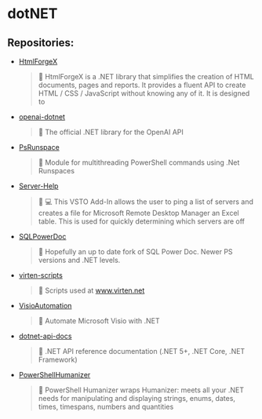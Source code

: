 # dotNET

## Repositories:
- [HtmlForgeX]()
	> :memo: HtmlForgeX is a .NET library that simplifies the creation of HTML documents, pages and reports. It provides a fluent API to create HTML / CSS / JavaScript without knowing any of it. It is designed to 
- [openai-dotnet]()
	> :memo: The official .NET library for the OpenAI API
- [PsRunspace]()
	> :memo: Module for multithreading PowerShell commands using .Net Runspaces
- [Server-Help]()
	> :memo: :computer: This VSTO Add-In allows the user to ping a list of servers and creates a file for Microsoft Remote Desktop Manager an Excel table. This is used for quickly determining which servers are off
- [SQLPowerDoc]()
	> :memo: Hopefully an up to date fork of SQL Power Doc. Newer PS versions and .NET levels.
- [virten-scripts]()
	> :memo: Scripts used at www.virten.net
- [VisioAutomation]()
	> :memo: Automate Microsoft Visio with .NET
- [dotnet-api-docs]()
	> :memo: .NET API reference documentation (.NET 5+, .NET Core, .NET Framework)
- [PowerShellHumanizer]()
	> :memo: PowerShell Humanizer wraps Humanizer: meets all your .NET needs for manipulating and displaying strings, enums, dates, times, timespans, numbers and quantities 

